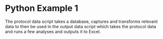 # Python Example 1
The protocol data script takes a database, captures and transforms relevant data to then be used in the output data script which takes the protocol data and runs a few analyses and outputs it to Excel.
